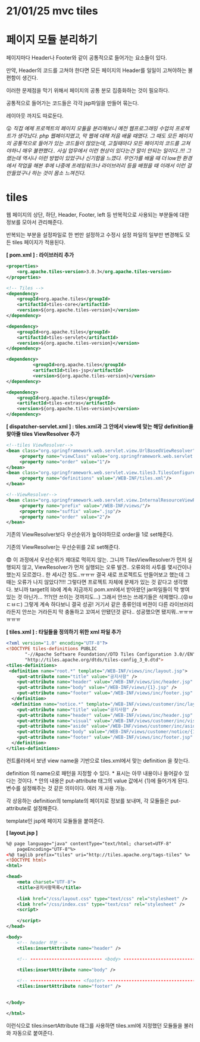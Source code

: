 # 21/01/25 mvc tiles

# 페이지 모듈 분리하기

페이지마다 Header나 Footer와 같이 공통적으로 들어가는 요소들이 있다.

만약, Header의 코드를 고쳐야 한다면 모든 페이지의 Header를 일일이 고쳐야하는 불편함이 생긴다.

이러한 문제점을 막기 위해서 페이지의 공통 분모 집중화하는 것이 필요하다.

공통적으로 들어가는 코드들은 각각 jsp파일을 만들어 묶는다.

레이아웃 까지도 따로둔다.

😲 *직접 예제 프로젝트의 페이지 모듈을 분리해보니 예전 웹프로그래밍 수업의 프로젝트가 생각났다. php 웹페이지였고, 막 웹에 대해 처음 배울 때였다. 그 때도 모든 페이지의 공통적으로 들어가 있는 코드들이 많았는데, 고칠때마다 모든 페이지의 코드를 고쳐야하니 매우 불편했다.. 사실 업무에서 이런 현상이 있다는건 말이 안되는 일이다..!!! 그랬는데 역시나 이런 방법이 있었구나 신기함을 느꼈다. 무언가를 배울 때 더 low한 환경에서 작업을 해본 후에 나중에 프레임워크나 라이브러리 등을 배웠을 때 이래서 이런 걸 만들었구나 하는 것이 몸소 느껴진다.*

# tiles

웹 페이지의 상단, 하단, Header, Footer, left 등 반복적으로 사용되는 부분들에 대한 정보를 모아서 관리해준다.

반복되는 부분을 설정파일로 한 번만 설정하고 수정시 설정 파일의 일부만 변경해도 모든 tiles 페이지가 적용된다.

**[ pom.xml ] : 라이브러리 추가**

```xml
<properties>
	<org.apache.tiles-version>3.0.3</org.apache.tiles-version>
</properties>

<!-- Tiles -->
<dependency>
	<groupId>org.apache.tiles</groupId>
	<artifactId>tiles-core</artifactId>
	<version>${org.apache.tiles-version}</version>
</dependency>

<dependency>
	<groupId>org.apache.tiles</groupId>
	<artifactId>tiles-servlet</artifactId>
	<version>${org.apache.tiles-version}</version>
</dependency>

<dependency>
          <groupId>org.apache.tiles</groupId>
          <artifactId>tiles-jsp</artifactId>
          <version>${org.apache.tiles-version}</version>
</dependency>

<dependency>
	<groupId>org.apache.tiles</groupId>
	<artifactId>tiles-extras</artifactId>
	<version>${org.apache.tiles-version}</version>
</dependency>
```

**[ dispatcher-servlet.xml ] : tiles.xml과 그 안에서 view에 맞는 해당 definition을 찾아줄 tiles ViewResolver 추가**

```xml
<!--tiles ViewResolver-->
<bean class="org.springframework.web.servlet.view.UrlBasedViewResolver">
     <property name="viewClass" value="org.springframework.web.servlet.view.tiles3.TilesView"/>
     <property name="order" value="1"/>
</bean>
<bean class="org.springframework.web.servlet.view.tiles3.TilesConfigurer">
     <property name="definitions" value="/WEB-INF/tiles.xml"/>
</bean>

<!--ViewResolver-->
<bean class="org.springframework.web.servlet.view.InternalResourceViewResolver">
     <property name="prefix" value="/WEB-INF/views/"/>
     <property name="suffix" value=".jsp"/>
     <property name="order" value="2"/>
</bean>
```

기존의 ViewResolver보다 우선순위가 높아야하므로 order을 1로 set해준다.

기존의 ViewResolver는 우선순위를 2로 set해준다.

😨 이 과정에서 우선순위가 제대로 먹히지 않는. 그니까 TilesViewResolver가 먼저 실행되지 않고, ViewResolver가 먼저 실행되는 오류 발견.. 오류와의 사투를 몇시간이나 했는지 모르겠다.. 한 세시간 정도..ㅠㅠㅠ 결국 새로 프로젝트도 만들어보고 했는데 그 때는 오류가 나지 않았다?!!! 그렇다면 프로젝트 자체에 문제가 있는 것 같다고 생각했다. 보니까 target의 lib에 계속 지금까지 pom.xml에서 받아왔던 jar파일들이 막 쌓여있는 것 아닌가... ?!?(안 쓰이는 것까지도...) 그래서 안쓰는 쓰레기들은 삭제했다..(😡ㅂㄷㅂㄷ) 그렇게 계속 하다보니 결국 성공! 거기서 같은 종류인데 버젼이 다른 라이브러리라든지 안쓰는 거라든지 막 충돌하고 꼬여서 안됐던것 같다.. 성공했으면 됐지뭐..ㅠㅠㅠㅠㅠㅠ 

**[ tiles.xml ] : 타일들을 정의하기 위한 xml 파일 추가**

```xml
<?xml version="1.0" encoding="UTF-8"?>
<!DOCTYPE tiles-definitions PUBLIC
       "-//Apache Software Foundation//DTD Tiles Configuration 3.0//EN"
       "http://tiles.apache.org/dtds/tiles-config_3_0.dtd">
<tiles-definitions>
 <definition name="root.*" template="/WEB-INF/views/inc/layout.jsp">
    <put-attribute name="title" value="공지사항" />
    <put-attribute name="header" value="/WEB-INF/views/inc/header.jsp" />
    <put-attribute name="body" value="/WEB-INF/views/{1}.jsp" />
    <put-attribute name="footer" value="/WEB-INF/views/inc/footer.jsp" />
  </definition>
  <definition name="notice.*" template="/WEB-INF/views/customer/inc/layout.jsp">
    <put-attribute name="title" value="공지사항" />
    <put-attribute name="header" value="/WEB-INF/views/inc/header.jsp" />
    <put-attribute name="visual" value="/WEB-INF/views/customer/inc/visual.jsp" />
    <put-attribute name="aside" value="/WEB-INF/views/customer/inc/aside.jsp" />
    <put-attribute name="body" value="/WEB-INF/views/customer/notice/{1}.jsp" />
    <put-attribute name="footer" value="/WEB-INF/views/inc/footer.jsp" />
  </definition>
</tiles-definitions>
```

컨트롤러에서 보낸 view name을 기반으로 tiles.xml에서 맞는 definition 을 찾는다.

definition 의 name으로 패턴을 지정할 수 있다. * 표시는 아무 내용이나 들어갈수 있다는 것이다.  * 안의 내용은 put-attribute 태그의 value 값에서 {1}에 들어가게 된다. 변수를 설정해주는 것 같은 의미이다. 여러 개 사용 가능.

각 상응하는 definition의 template의 페이지로 정보를 보내며, 각 모듈들은 put-attribute로 설정해준다.

template인 jsp에 페이지 모듈들을 붙여준다. 

**[ layout.jsp ]** 

```xml
%@ page language="java" contentType="text/html; charset=UTF-8"
    pageEncoding="UTF-8"%>
<%@ taglib prefix="tiles" uri="http://tiles.apache.org/tags-tiles" %>
<!DOCTYPE html>
<html>

<head>
    <meta charset="UTF-8">
    <title>공지사항목록</title>
	
    <link href="/css/layout.css" type="text/css" rel="stylesheet" />
    <link href="/css/index.css" type="text/css" rel="stylesheet" />
    <script>
    
    </script>
</head>

<body>
    <!-- header 부분 -->
	<tiles:insertAttribute name="header" />

    <!-- --------------------------- <body> --------------------------------------- -->
	  	
	<tiles:insertAttribute name="body" />

    <!-- ------------------- <footer> --------------------------------------- -->
	<tiles:insertAttribute name="footer" />
	

</body>

</html>
```

이런식으로 tiles:insertAttribute 태그를 사용하면 tiles.xml에 지정했던 모듈들을 불러와 자동으로 붙여준다.